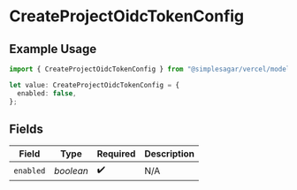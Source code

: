 # CreateProjectOidcTokenConfig

## Example Usage

```typescript
import { CreateProjectOidcTokenConfig } from "@simplesagar/vercel/models/createprojectop.js";

let value: CreateProjectOidcTokenConfig = {
  enabled: false,
};
```

## Fields

| Field              | Type               | Required           | Description        |
| ------------------ | ------------------ | ------------------ | ------------------ |
| `enabled`          | *boolean*          | :heavy_check_mark: | N/A                |